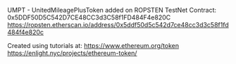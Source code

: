 UMPT - UnitedMileagePlusToken added on ROPSTEN TestNet
Contract: 0x5DDF50D5C542D7CE48CC3d3C58f1FD484F4e820C
https://ropsten.etherscan.io/address/0x5ddf50d5c542d7ce48cc3d3c58f1fd484f4e820c

Created using tutorials at:
https://www.ethereum.org/token
https://enlight.nyc/projects/ethereum-token/
